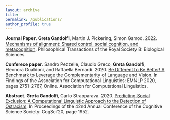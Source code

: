 ```yaml
---
layout: archive
title: 
permalink: /publications/
author_profile: true
---
```


**Journal Paper**. **Greta Gandolfi**, Martin J. Pickering, Simon Garrod. 2022. [Mechanisms of alignment: Shared control, social cognition, and metacognition](https://doi.org/10.1098/rstb.2021.0362). Philosophical Transactions of the Royal Society B: Biological Sciences.

**Conferece paper**. Sandro Pezzelle, Claudio Greco, **Greta Gandolfi**, Eleonora Gualdoni, and Raffaella Bernardi. 2020. [Be Different to Be Better! A Benchmark to Leverage the Complementarity of Language and Vision](https://aclanthology.org/2020.findings-emnlp.248). In Findings of the Association for Computational Linguistics: EMNLP 2020, pages 2751–2767, Online. Association for Computational Linguistics.

**Abstract**. **Greta Gandolfi**, Carlo Strapparava. 2020. [Predicting Social Exclusion: A Computational Linguistic Approach to the Detection of Ostracism](https://cognitivesciencesociety.org/cogsci20/papers/0447/index.html). In Proceedings of the 42nd Annual Conference of the Cognitive Science Society: CogSci'20, page 1952.


